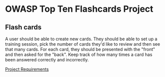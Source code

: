 # OWASP Top Ten Flashcards Project

## Flash cards
A user should be able to create new cards. They should be able to set up a training session, pick the number of cards they'd like to review and then see that many cards. For each card, they should be presented with the "front" and then asked for the "back". Keep track of how many times a card has been answered correctly and incorrectly.


[Project Requirements](https://git.generalassemb.ly/dc-wdi-python-django/python-command-line-project)

